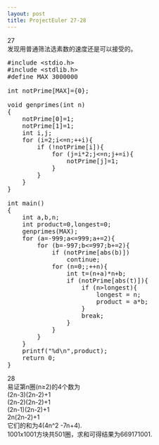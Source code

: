 ```yaml
---
layout: post
title: ProjectEuler 27-28
---
```

27    
发现用普通筛法选素数的速度还是可以接受的。

<pre class="prettyprint">
#include &lt;stdio.h&gt;
#include &lt;stdlib.h&gt;
#define MAX 3000000

int notPrime[MAX]={0};

void genprimes(int n)
{
	notPrime[0]=1;
	notPrime[1]=1;
	int i,j;
	for (i=2;i<=n;++i){
		if (!notPrime[i]){
			for (j=i*2;j<=n;j+=i){
				notPrime[j]=1;
			}
		}
	}
}
	
int main()
{
	int a,b,n;
	int product=0,longest=0;
	genprimes(MAX);
	for (a=-999;a<=999;a+=2){
		for (b=-997;b<=997;b+=2){
			if (notPrime[abs(b)])
				continue;
			for (n=0;;++n){
				int t=(n+a)*n+b;
				if (notPrime[abs(t)]){
					if (n>longest){
						longest = n;
						product = a*b;
					}
					break;
				}
			}
		}
	}
	printf("%d\n",product);
	return 0;
}
</pre>

28    
易证第n圈(n&ge;2)的4个数为    
(2n-3)(2n-2)+1    
(2n-2)(2n-2)+1    
(2n-1)(2n-2)+1    
2n(2n-2)+1    
它们的和为4(4n^2 -7n+4).    
1001x1001方块共501圈，求和可得结果为669171001.

